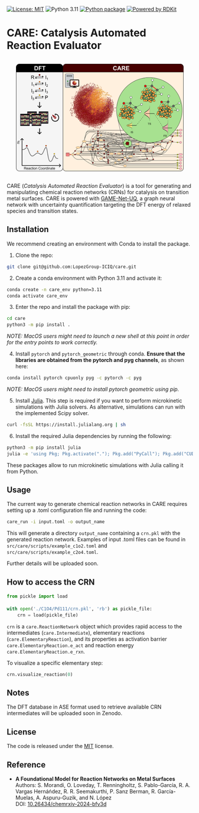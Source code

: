 [![License: MIT](https://img.shields.io/badge/License-MIT-green.svg)](./LICENSE)
![Python 3.11](https://img.shields.io/badge/python-3.11-blue.svg)
[![Python package](https://github.com/LopezGroup-ICIQ/care/actions/workflows/python-package.yml/badge.svg)](https://github.com/LopezGroup-ICIQ/care/actions/workflows/python-package.yml)
[![Powered by RDKit](https://img.shields.io/badge/Powered%20by-RDKit-3838ff.svg?logo=data:image/png;base64,iVBORw0KGgoAAAANSUhEUgAAABAAAAAQBAMAAADt3eJSAAAABGdBTUEAALGPC/xhBQAAACBjSFJNAAB6JgAAgIQAAPoAAACA6AAAdTAAAOpgAAA6mAAAF3CculE8AAAAFVBMVEXc3NwUFP8UPP9kZP+MjP+0tP////9ZXZotAAAAAXRSTlMAQObYZgAAAAFiS0dEBmFmuH0AAAAHdElNRQfmAwsPGi+MyC9RAAAAQElEQVQI12NgQABGQUEBMENISUkRLKBsbGwEEhIyBgJFsICLC0iIUdnExcUZwnANQWfApKCK4doRBsKtQFgKAQC5Ww1JEHSEkAAAACV0RVh0ZGF0ZTpjcmVhdGUAMjAyMi0wMy0xMVQxNToyNjo0NyswMDowMDzr2J4AAAAldEVYdGRhdGU6bW9kaWZ5ADIwMjItMDMtMTFUMTU6MjY6NDcrMDA6MDBNtmAiAAAAAElFTkSuQmCC)](https://www.rdkit.org/)

# CARE: Catalysis Automated Reaction Evaluator

<div style="display: flex; justify-content: center; align-items: center;">
    <p align="center">
     <img src="./CARE_github.png" width="90%" height="90%" />
    </p>
</div>

CARE (*Catalysis Automated Reaction Evaluator*) is a tool for generating and manipulating chemical reaction networks (CRNs) for catalysis on transition metal surfaces. CARE is powered with [GAME-Net-UQ](https://github.com/LopezGroup-ICIQ/gamenet_uq), a graph neural network with uncertainty quantification targeting the DFT energy of relaxed species and transition states.

## Installation

We recommend creating an environment with Conda to install the package.

1. Clone the repo:

```bash
git clone git@github.com:LopezGroup-ICIQ/care.git
```

2. Create a conda environment with Python 3.11 and activate it:

```bash
conda create -n care_env python=3.11
conda activate care_env
```

3. Enter the repo and install the package with pip:

```bash
cd care
python3 -m pip install . 
```

*NOTE: MacOS users might need to launch a new shell at this point in order for the entry points to work correctly.*

4. Install `pytorch` and `pytorch_geometric` through conda. **Ensure that the libraries are obtained from the pytorch and pyg channels**, as shown here:

```bash
conda install pytorch cpuonly pyg -c pytorch -c pyg
```

*NOTE: MacOS users might need to install pytorch geometric using pip.*

5. Install [Julia](https://julialang.org/). This step is required if you want to perform microkinetic simulations with Julia solvers. As alternative, simulations can run with the implemented Scipy solver.

```bash
curl -fsSL https://install.julialang.org | sh
```

6. Install the required Julia dependencies by running the following:

```bash
python3 -m pip install julia
julia -e 'using Pkg; Pkg.activate("."); Pkg.add("PyCall"); Pkg.add("CUDA"); Pkg.add("DifferentialEquations") Pkg.add("DiffEqGPU");
```

These packages allow to run microkinetic simulations with Julia calling it from Python.

## Usage

The current way to generate chemical reaction networks in CARE requires setting up a .toml configuration file and running the code:

```bash
care_run -i input.toml -o output_name
```

This will generate a directory `output_name` containing a `crn.pkl` with the generated reaction network.
Examples of input .toml files can be found in `src/care/scripts/example_c1o2.toml` and `src/care/scripts/example_c2o4.toml`.

Further details will be uploaded soon.

## How to access the CRN

```python
from pickle import load

with open('./C1O4/Pd111/crn.pkl', 'rb') as pickle_file:
    crn = load(pickle_file)
```

`crn` is a `care.ReactionNetwork` object which provides rapid access to the intermediates (`care.Intermediate`), elementary reactions (`care.ElementaryReaction`), and its properties as activation barrier `care.ElementaryReaction.e_act` and reaction energy `care.ElementaryReaction.e_rxn`.

To visualize a specific elementary step:

```python
crn.visualize_reaction(0)
```

## Notes

The DFT database in ASE format used to retrieve available CRN intermediates will be uploaded soon in Zenodo.

## License

The code is released under the [MIT](./LICENSE) license.

## Reference

- **A Foundational Model for Reaction Networks on Metal Surfaces**  
  Authors: S. Morandi, O. Loveday, T. Renningholtz, S. Pablo-García, R. A. Vargas Hernáńdez, R. R. Seemakurthi, P. Sanz Berman, R. García-Muelas, A. Aspuru-Guzik, and N. López  
  DOI: [10.26434/chemrxiv-2024-bfv3d](https://doi.org/10.26434/chemrxiv-2024-bfv3d)

